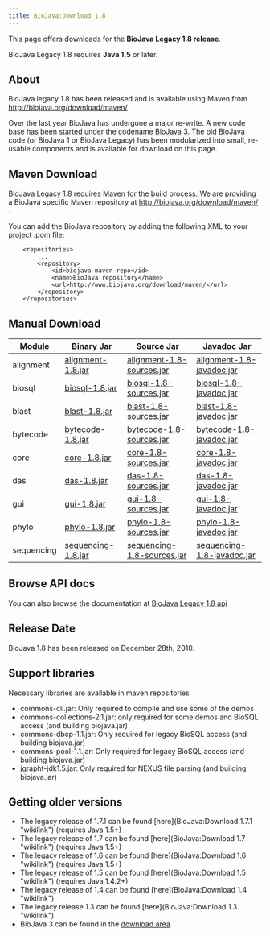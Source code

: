 ```yaml
---
title: BioJava:Download 1.8
---
```


This page offers downloads for the <b>BioJava Legacy 1.8 release</b>.

BioJava Legacy 1.8 requires <b>Java 1.5</b> or later.

About
-----

BioJava legacy 1.8 has been released and is available using Maven from
<http://biojava.org/download/maven/>

Over the last year BioJava has undergone a major re-write. A new code
base has been started under the codename [BioJava
3](BioJava:Download "wikilink"). The old BioJava code (or BioJava 1 or
BioJava Legacy) has been modularized into small, re-usable components
and is available for download on this page.

Maven Download
--------------

BioJava Legacy 1.8 requires [Maven](http://maven.apache.org/) for the
build process. We are providing a BioJava specific Maven repository at
<http://biojava.org/download/maven/> .

You can add the BioJava repository by adding the following XML to your
project .pom file:

        <repositories>
            ...
            <repository>
                <id>biojava-maven-repo</id>
                <name>BioJava repository</name>
                <url>http://www.biojava.org/download/maven/</url>           
            </repository>
        </repositories>

Manual Download
---------------

| Module     | Binary Jar                                                                                            | Source Jar                                                                                                            | Javadoc Jar                                                                                                           |
|------------|-------------------------------------------------------------------------------------------------------|-----------------------------------------------------------------------------------------------------------------------|-----------------------------------------------------------------------------------------------------------------------|
| alignment  | [alignment-1.8.jar](http://biojava.org/download/maven/org/biojava/alignment/1.8/alignment-1.8.jar)    | [alignment-1.8-sources.jar](http://biojava.org/download/maven/org/biojava/alignment/1.8/alignment-1.8-sources.jar)    | [alignment-1.8-javadoc.jar](http://biojava.org/download/maven/org/biojava/alignment/1.8/alignment-1.8-javadoc.jar)    |
| biosql     | [biosql-1.8.jar](http://biojava.org/download/maven/org/biojava/biosql/1.8/biosql-1.8.jar)             | [biosql-1.8-sources.jar](http://biojava.org/download/maven/org/biojava/biosql/1.8/biosql-1.8-sources.jar)             | [biosql-1.8-javadoc.jar](http://biojava.org/download/maven/org/biojava/biosql/1.8/biosql-1.8-javadoc.jar)             |
| blast      | [blast-1.8.jar](http://biojava.org/download/maven/org/biojava/blast/1.8/blast-1.8.jar)                | [blast-1.8-sources.jar](http://biojava.org/download/maven/org/biojava/blast/1.8/blast-1.8-sources.jar)                | [blast-1.8-javadoc.jar](http://biojava.org/download/maven/org/biojava/blast/1.8/blast-1.8-javadoc.jar)                |
| bytecode   | [bytecode-1.8.jar](http://biojava.org/download/maven/org/biojava/bytecode/1.8/bytecode-1.8.jar)       | [bytecode-1.8-sources.jar](http://biojava.org/download/maven/org/biojava/bytecode/1.8/bytecode-1.8-sources.jar)       | [bytecode-1.8-javadoc.jar](http://biojava.org/download/maven/org/biojava/bytecode/1.8/bytecode-1.8-javadoc.jar)       |
| core       | [core-1.8.jar](http://biojava.org/download/maven/org/biojava/core/1.8/core-1.8.jar)                   | [core-1.8-sources.jar](http://biojava.org/download/maven/org/biojava/core/1.8/core-1.8-sources.jar)                   | [core-1.8-javadoc.jar](http://biojava.org/download/maven/org/biojava/core/1.8/core-1.8-javadoc.jar)                   |
| das        | [das-1.8.jar](http://biojava.org/download/maven/org/biojava/das/1.8/das-1.8.jar)                      | [das-1.8-sources.jar](http://biojava.org/download/maven/org/biojava/das/1.8/das-1.8-sources.jar)                      | [das-1.8-javadoc.jar](http://biojava.org/download/maven/org/biojava/das/1.8/das-1.8-javadoc.jar)                      |
| gui        | [gui-1.8.jar](http://biojava.org/download/maven/org/biojava/gui/1.8/gui-1.8.jar)                      | [gui-1.8-sources.jar](http://biojava.org/download/maven/org/biojava/gui/1.8/gui-1.8-sources.jar)                      | [gui-1.8-javadoc.jar](http://biojava.org/download/maven/org/biojava/gui/1.8/gui-1.8-javadoc.jar)                      |
| phylo      | [phylo-1.8.jar](http://biojava.org/download/maven/org/biojava/phylo/1.8/phylo-1.8.jar)                | [phylo-1.8-sources.jar](http://biojava.org/download/maven/org/biojava/phylo/1.8/phylo-1.8-sources.jar)                | [phylo-1.8-javadoc.jar](http://biojava.org/download/maven/org/biojava/phylo/1.8/phylo-1.8-javadoc.jar)                |
| sequencing | [sequencing-1.8.jar](http://biojava.org/download/maven/org/biojava/sequencing/1.8/sequencing-1.8.jar) | [sequencing-1.8-sources.jar](http://biojava.org/download/maven/org/biojava/sequencing/1.8/sequencing-1.8-sources.jar) | [sequencing-1.8-javadoc.jar](http://biojava.org/download/maven/org/biojava/sequencing/1.8/sequencing-1.8-javadoc.jar) |

Browse API docs
---------------

You can also browse the documentation at [BioJava Legacy 1.8
api](http://www.biojava.org/docs/api1.8/)

Release Date
------------

BioJava 1.8 has been released on December 28th, 2010.

Support libraries
-----------------

Necessary libraries are available in maven repositories

-   commons-cli.jar: Only required to compile and use some of the demos
-   commons-collections-2.1.jar: only required for some demos and BioSQL
    access (and building biojava.jar)
-   commons-dbcp-1.1.jar: Only required for legacy BioSQL access (and
    building biojava.jar)
-   commons-pool-1.1.jar: Only required for legacy BioSQL access (and
    building biojava.jar)
-   jgrapht-jdk1.5.jar: Only required for NEXUS file parsing (and
    building biojava.jar)

Getting older versions
----------------------

-   The legacy release of 1.7.1 can be found
    [here](BioJava:Download 1.7.1 "wikilink") (requires Java 1.5+)
-   The legacy release of 1.7 can be found
    [here](BioJava:Download 1.7 "wikilink") (requires Java 1.5+)
-   The legacy release of 1.6 can be found
    [here](BioJava:Download 1.6 "wikilink") (requires Java 1.5+)
-   The legacy release of 1.5 can be found
    [here](BioJava:Download 1.5 "wikilink") (requires Java 1.4.2+)
-   The legacy release of 1.4 can be found
    [here](BioJava:Download 1.4 "wikilink")
-   The legacy release 1.3 can be found
    [here](BioJava:Download 1.3 "wikilink").
-   BioJava 3 can be found in the [download
    area](http://www.biojava.org/download/).

